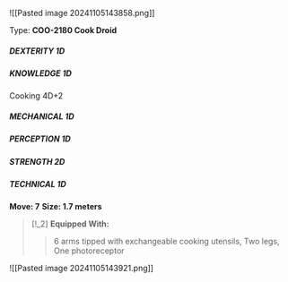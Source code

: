 ![[Pasted image 20241105143858.png]]

Type: **COO-2180 Cook Droid**
##### DEXTERITY 1D
##### KNOWLEDGE 1D
Cooking 4D+2
##### MECHANICAL 1D
##### PERCEPTION 1D
##### STRENGTH 2D
##### TECHNICAL 1D
**Move: 7**
**Size: 1.7 meters**

> [!_2] 
> **Equipped With:**
> > 6 arms tipped with exchangeable cooking utensils, Two legs, One photoreceptor
> 


![[Pasted image 20241105143921.png]]
